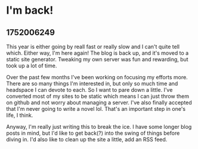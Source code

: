# I'm back!

## 1752006249

This year is either going by reall fast or really slow and I can't quite tell which. Either way, I'm here again! The blog is back up, and it's moved to a static site generator. Tweaking my own server was fun and rewarding, but took up a lot of time.

Over the past few months I've been working on focusing my efforts more. There are so many things I'm interested in, but only so much time and headspace I can devote to each. So I want to pare down a little. I've converted most of my sites to be static which means I can just throw them on github and not worry about managing a server. I've also finally accepted that I'm never going to write a novel lol. That's an important step in one's life, I think.

Anyway, I'm really just writing this to break the ice. I have some longer blog posts in mind, but I'd like to get back(?) into the swing of things before diving in. I'd also like to clean up the site a little, add an RSS feed.
